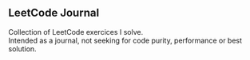 ## LeetCode Journal
Collection of LeetCode exercices I solve.  
Intended as a journal, not seeking for code purity, performance or best solution.
